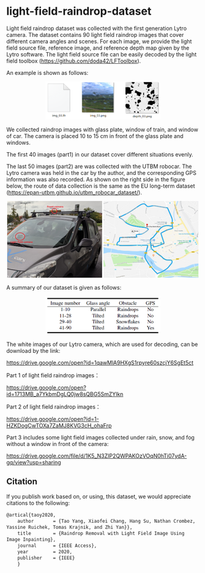 # light-field-raindrop-dataset

Light field raindrop dataset was collected with the first generation Lytro camera.
The dataset contains 90 light field raindrop images that cover different camera angles and scenes.
For each image, we provide the light field source file, reference image, and reference depth map given by the Lytro software.
The light field source file can be easily decoded by the light field toolbox (https://github.com/doda42/LFToolbox).

An example is shown as follows:

<div align=center><img src="https://github.com/cavayangtao/light-field-raindrop-dataset/blob/master/example.png" width="300" height="100"/></div>

We collected raindrop images with glass plate, window of train, and window of car.
The camera is placed 10 to 15 cm in front of the glass plate and windows.

The first 40 images (part1) in our dataset cover different situations evenly.

The last 50 images (part2) are was collected with the UTBM robocar. The Lytro camera was held in the car by the author, and the corresponding GPS information was also recorded. As shown on the right side in the figure below, the route of data collection is the same as the 
EU long-term dataset (https://epan-utbm.github.io/utbm_robocar_dataset/).

<div align=center><img src="https://github.com/cavayangtao/light-field-raindrop-dataset/blob/master/fig13.jpg" width="500" height="200"/></div>

A summary of our dataset is given as follows:

<div align=center><img src="https://github.com/cavayangtao/light-field-raindrop-dataset/blob/master/overview.png" width="300" height="100"/></div>

The white images of our Lytro camera, which are used for decoding, can be download by the link:

https://drive.google.com/open?id=1qawMlA9HXgS1rpyre60szcjY6SgEt5ct

Part 1 of light field raindrop images：

https://drive.google.com/open?id=1713MB_a7YkbmDgLQ0jw8sQBG5SmZYlkn

Part 2 of light field raindrop images：

https://drive.google.com/open?id=1-HZKDogCwTOXa7ZaMJ8KVG3cH_ohaFrp

Part 3 includes some light field images collected under rain, snow, and fog without a window in front of the camera:

https://drive.google.com/file/d/1K5_N3ZIP2QWPAKOzVOqN0hTi07ydA-gq/view?usp=sharing

## Citation
If you publish work based on, or using, this dataset, we would appreciate citations to the following:

    @artical{taoy2020,
        author       = {Tao Yang, Xiaofei Chang, Hang Su, Nathan Crombez, Yassine Ruichek, Tomas Krajnik, and Zhi Yan}},
        title        = {Raindrop Removal with Light Field Image Using Image Inpainting},
        journal      = {IEEE Access},
        year         = 2020,
        publisher    = {IEEE}
        }


